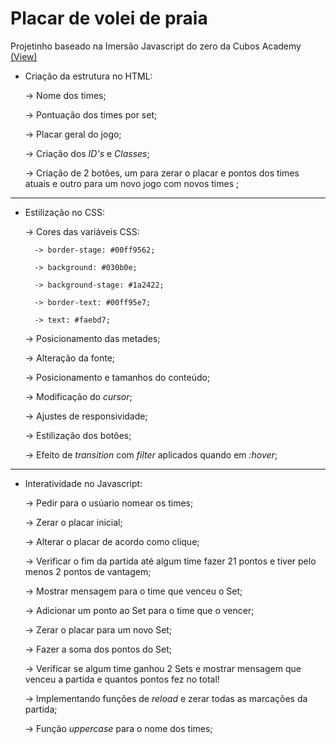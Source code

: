 # Placar de volei de praia 
Projetinho baseado na Imersão Javascript do zero da Cubos Academy
[(View)](https://tommattih.github.io/placar-de-volei/)


* Criação da estrutura no HTML:
    
    -> Nome dos times;
    
    -> Pontuação dos times por set;
    
    -> Placar geral do jogo;
    
    -> Criação dos _ID's_ e _Classes_;
    
    -> Criação de 2 botões, um para zerar o placar e pontos dos times atuais e outro para um novo jogo com novos times ;
    
---
    
* Estilização no CSS:

    -> Cores das variáveis CSS:
    
        -> border-stage: #00ff9562;
        
        -> background: #030b0e;
        
        -> background-stage: #1a2422;
        
        -> border-text: #00ff95e7;
        
        -> text: #faebd7;
        
    -> Posicionamento das metades;
    
    -> Alteração da fonte;
    
    -> Posicionamento e tamanhos do conteúdo;
    
    -> Modificação do _cursor_;
    
    -> Ajustes de responsividade;
    
    -> Estilização dos botões;
    
    -> Efeito de _transition_ com _filter_ aplicados quando em _:hover_;
    
    
---

* Interatividade no Javascript:

    -> Pedir para o usúario nomear os times;
    
    -> Zerar o placar inicial;
    
    -> Alterar o placar de acordo como clique;
    
    -> Verificar o fim da partida até algum time fazer 21 pontos e tiver pelo menos 2 pontos de vantagem;
    
    -> Mostrar mensagem para o time que venceu o Set;
    
    -> Adicionar um ponto ao Set para o time que o vencer;
    
    -> Zerar o placar para um novo Set;
    
    -> Fazer a soma dos pontos do Set;
    
    -> Verificar se algum time ganhou 2 Sets e mostrar mensagem que venceu a partida e quantos pontos fez no total!
    
    -> Implementando funções de _reload_ e zerar todas as marcações da partida;
    
    -> Função _uppercase_ para o nome dos times;
